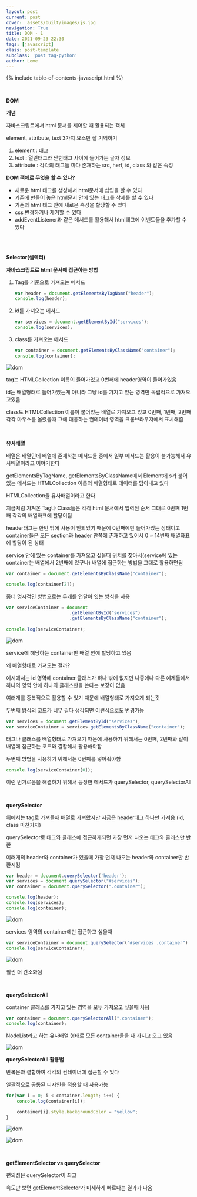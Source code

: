 ```yaml
---
layout: post
current: post
cover:  assets/built/images/js.jpg
navigation: True
title: DOM - 1
date: 2021-09-23 22:30
tags: [javascript]
class: post-template
subclass: 'post tag-python'
author: Lome
---
```


<span></span>

{% include table-of-contents-javascript.html %}

<br>

<strong class="subtitle_fontAwesome">DOM</strong>

<strong class="subtitle2_fontAwesome">개념</strong>

자바스크립트에서 html 문서를 제어할 때 활용되는 객체

element, attribute, text 3가지 요소만 잘 기억하기

1. element : 태그
2. text : 열린태그와 닫힌태그 사이에 들어가는 글자 정보
3. attribute : 각각의 태그들 마다 존재하는 src, herf, id, class 와 같은 속성

<strong>DOM 객체로 무엇을 할 수 있나?</strong>

- 새로운 html 태그를 생성해서 html문서에 삽입을 할 수 있다
- 기존에 만들어 놓은 html문서 안에 있는 태그를 삭제를 할 수 있다
- 기존의 html 태그 안에 새로운 속성을 할당할 수 있다
- css 변경하거나 제거할 수 있다
- addEventListener과 같은 메서드를 활용해서 html태그에 이벤트들을 추가할 수 있다

<br>
<br>

<strong class="subtitle_fontAwesome">Selector(셀렉터)</strong>

<strong class="subtitle2_fontAwesome">자바스크립트로 html 문서에 접근하는 방법</strong>

1. Tag를 기준으로 가져오는 메서드

	~~~javascript
	var header = document.getElementsByTagName("header");
	console.log(header);
	~~~

2. id를 가져오는 메서드

	~~~javascript
	var services = document.getElementById("services");
	console.log(services);
	~~~

3. class를 가져오는 메서드

	~~~javascript	
	var container = document.getElementsByClassName("container");
	console.log(container);
	~~~

![dom](assets/built/images/js/dom1.jpg)

tag는 HTMLCollection 이름이 들어가있고 0번째에 header영역이 들어가있음

id는 배열형태로 들어가있는게 아니라 그냥 id를 가지고 있는 영역만 독립적으로 가져오고있음

class도 HTMLCollection 이름이 붙어있는 배열로 가져오고 있고 0번째, 1번째, 2번째 각각 마우스를 올렸을때 그에 대응하는 컨테이너 영역을 크롬브라우저에서 표시해줌

<br>

<strong class="subtitle2_fontAwesome">유사배열</strong>

배열은 배열인데 배열에 존재하는 메서드들 중에서 일부 메서드는 활용이 불가능해서 유사배열이라고 이야기한다

getElementsByTagName, getElementsByClassName에서 Element에 s가 붙어 있는 메서드는 HTMLCollection 이름의 배열형태로 데이터를 담아내고 있다

HTMLCollection을 유사배열이라고 한다

지금처럼 가져온 Tag나 Class들은 각각 html 문서에서 입력된 순서 그대로 0번째 1번째 각각의 배열좌표에 할당이됨

header태그는 한번 밖에 사용이 안되었기 때문에 0번째에만 들어가있는 상태이고 container들은 모든 section과 header 안쪽에 존재하고 있어서 0 ~ 14번째 배열좌표에 할당이 된 상태

service 안에 있는 container를 가져오고 싶을때 위치를 찾아서(service에 있는 container는 배열에서 2번째에 있구나) 배열에 접근하는 방법을 그대로 활용하면됨

~~~javascript
var container = document.getElementsByClassName("container");

console.log(container[2]);
~~~

좀더 명시적인 방법으로는 두개를 연달아 잇는 방식을 사용

~~~javascript
var serviceContainer = document
                        .getElementById("services")
                        .getElementsByClassName("container");
                        
console.log(serviceContainer);
~~~

![dom](assets/built/images/js/dom2.jpg)

service에 해당하는 container만 배열 안에 할당하고 있음

왜 배열형태로 가져오는 걸까?

예시에서는 id 영역에 container 클래스가 하나 밖에 없지만 나중에나 다른 예제들에서 하나의 영역 안에 하나의 클래스만을 쓴다는 보장이 없음

여러개를 중복적으로 활용할 수 있기 때문에 배열형태로 가져오게 되는것

두번째 방식의 코드가 너무 길다 생각되면 이런식으로도 변경가능

~~~javascript
var services = document.getElementById("services");
var serviceContainer = services.getElementsByClassName("container");
~~~

태그나 클래스를 배열형태로 가져오기 때문에 사용하기 위해서는 0번째, 2번째와 같이 배열에 접근하는 코드와 결합해서 활용해야함

두번째 방법을 사용하기 위해서는 0번째를 넣어줘야함

~~~javascript
console.log(serviceContainer[0]);
~~~

이런 번거로움을 해결하기 위해서 등장한 메서드가 querySelector, querySelectorAll

<br>

<strong class="subtitle2_fontAwesome">querySelector</strong>

위에서는 tag로 가져올때 배열로 가져왔지만 지금은 header태그 하나만 가져옴 (id, class 마찬가지)

querySelector로 태그와 클래스에 접근하게되면 가장 먼저 나오는 태그와 클래스만 반환

여러개의 header와 container가 있을때 가장 먼저 나오는 header와 container만 반환시킴

~~~javascript
var header = document.querySelector('header');
var services = document.querySelector("#services");
var container = document.querySelector(".container");

console.log(header);
console.log(services);
console.log(container);
~~~

![dom](assets/built/images/js/dom3.jpg)

services 영역의 container에만 접근하고 싶을때

~~~javascript
var serviceContainer = document.querySelector("#services .container")
console.log(serviceContainer);
~~~

![dom](assets/built/images/js/dom4.jpg)

훨씬 더 간소화됨

<br>

<strong class="subtitle2_fontAwesome">querySelectorAll</strong>

container 클래스를 가지고 있는 영역을 모두 가져오고 싶을때 사용

~~~javascript
var container = document.querySelectorAll(".container");
console.log(container);
~~~

NodeList라고 하는 유사배열 형태로 모든 container들을 다 가지고 오고 있음

![dom](assets/built/images/js/dom5.jpg)

<strong>querySelectorAll 활용법</strong>

반복문과 결합하여 각각의 컨테이너에 접근할 수 있다

일괄적으로 공통된 디자인을 적용할 때 사용가능

~~~javascript
for(var i = 0; i < container.length; i++) {
    console.log(container[i]);

    container[i].style.backgroundColor = "yellow";
}
~~~

![dom](assets/built/images/js/dom6.jpg)

![dom](assets/built/images/js/dom7.jpg)

<br>

<strong class="subtitle2_fontAwesome">getElementSelector vs querySelector</strong>

편의성은 querySelector이 최고

속도만 보면 getElementSelector가 미세하게 빠르다는 결과가 나옴
